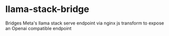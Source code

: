 # llama-stack-bridge
Bridges Meta's llama stack serve endpoint via nginx js transform to expose an Openai compatible endpoint
